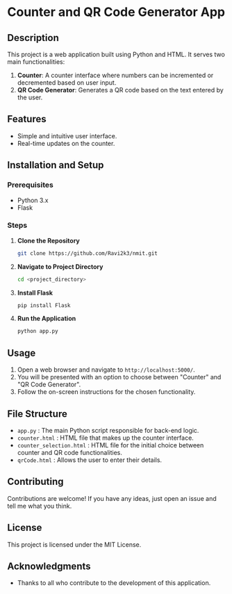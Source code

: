 # Counter and QR Code Generator App

## Description

This project is a web application built using Python and HTML. It serves two main functionalities:

1. **Counter**: A counter interface where numbers can be incremented or decremented based on user input.
2. **QR Code Generator**: Generates a QR code based on the text entered by the user.

## Features

- Simple and intuitive user interface.
- Real-time updates on the counter.

## Installation and Setup

### Prerequisites

- Python 3.x
- Flask

### Steps

1. **Clone the Repository**
    ```bash
    git clone https://github.com/Ravi2k3/nmit.git
    ```

2. **Navigate to Project Directory**
    ```bash
    cd <project_directory>
    ```

3. **Install Flask**
    ```bash
    pip install Flask
    ```

4. **Run the Application**
    ```bash
    python app.py
    ```

## Usage

1. Open a web browser and navigate to `http://localhost:5000/`.
2. You will be presented with an option to choose between "Counter" and "QR Code Generator".
3. Follow the on-screen instructions for the chosen functionality.

## File Structure

- `app.py` : The main Python script responsible for back-end logic.
- `counter.html` : HTML file that makes up the counter interface.
- `counter_selection.html` : HTML file for the initial choice between counter and QR code functionalities.
- `qrCode.html` : Allows the user to  enter their details.

## Contributing

Contributions are welcome! If you have any ideas, just open an issue and tell me what you think.

## License

This project is licensed under the MIT License.

## Acknowledgments

- Thanks to all who contribute to the development of this application.
